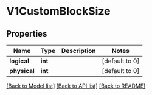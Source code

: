 # V1CustomBlockSize

## Properties
Name | Type | Description | Notes
------------ | ------------- | ------------- | -------------
**logical** | **int** |  | [default to 0]
**physical** | **int** |  | [default to 0]

[[Back to Model list]](../README.md#documentation-for-models) [[Back to API list]](../README.md#documentation-for-api-endpoints) [[Back to README]](../README.md)


